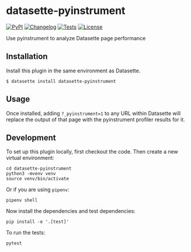 # datasette-pyinstrument

[![PyPI](https://img.shields.io/pypi/v/datasette-pyinstrument.svg)](https://pypi.org/project/datasette-pyinstrument/)
[![Changelog](https://img.shields.io/github/v/release/simonw/datasette-pyinstrument?include_prereleases&label=changelog)](https://github.com/simonw/datasette-pyinstrument/releases)
[![Tests](https://github.com/simonw/datasette-pyinstrument/workflows/Test/badge.svg)](https://github.com/simonw/datasette-pyinstrument/actions?query=workflow%3ATest)
[![License](https://img.shields.io/badge/license-Apache%202.0-blue.svg)](https://github.com/simonw/datasette-pyinstrument/blob/main/LICENSE)

Use pyinstrument to analyze Datasette page performance

## Installation

Install this plugin in the same environment as Datasette.

    $ datasette install datasette-pyinstrument

## Usage

Once installed, adding `?_pyinstrument=1` to any URL within Datasette will replace the output of that page with the pyinstrument profiler results for it.

## Development

To set up this plugin locally, first checkout the code. Then create a new virtual environment:

    cd datasette-pyinstrument
    python3 -mvenv venv
    source venv/bin/activate

Or if you are using `pipenv`:

    pipenv shell

Now install the dependencies and test dependencies:

    pip install -e '.[test]'

To run the tests:

    pytest
